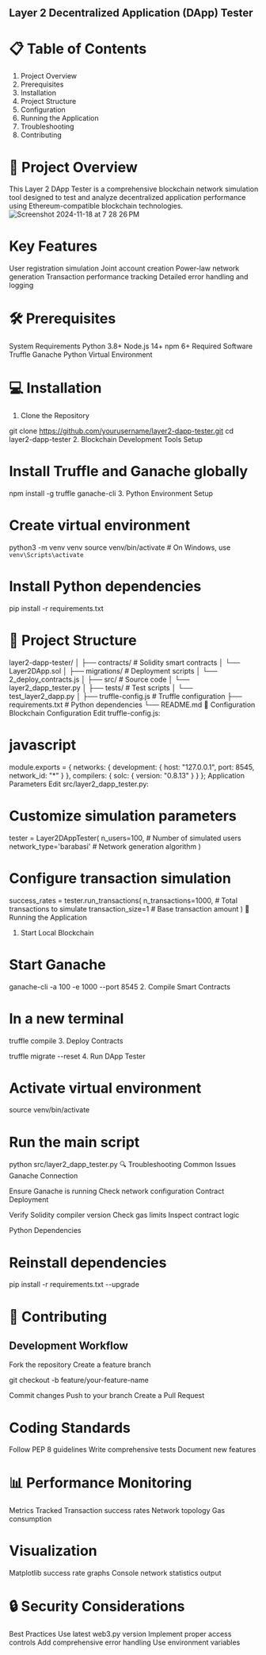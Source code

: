 ## Layer 2 Decentralized Application (DApp) Tester

# 📋 Table of Contents
1. Project Overview
2. Prerequisites
3. Installation
4. Project Structure
5. Configuration
6. Running the Application
7. Troubleshooting
8. Contributing

# 🌟 Project Overview
This Layer 2 DApp Tester is a comprehensive blockchain network simulation tool designed to test and analyze decentralized application performance using Ethereum-compatible blockchain technologies.
![Screenshot 2024-11-18 at 7 28 26 PM](https://github.com/user-attachments/assets/a2ec0140-cd49-4365-a320-2c8923c8009c)
# Key Features

User registration simulation
Joint account creation
Power-law network generation
Transaction performance tracking
Detailed error handling and logging

# 🛠 Prerequisites

System Requirements
Python 3.8+
Node.js 14+
npm 6+
Required Software
Truffle
Ganache
Python Virtual Environment

# 💻 Installation

1. Clone the Repository

git clone https://github.com/yourusername/layer2-dapp-tester.git
cd layer2-dapp-tester
2. Blockchain Development Tools Setup

# Install Truffle and Ganache globally
npm install -g truffle ganache-cli
3. Python Environment Setup

# Create virtual environment
python3 -m venv venv
source venv/bin/activate  # On Windows, use `venv\Scripts\activate`

# Install Python dependencies
pip install -r requirements.txt

# 📂 Project Structure


layer2-dapp-tester/
│
├── contracts/             # Solidity smart contracts
│   └── Layer2DApp.sol
│
├── migrations/            # Deployment scripts
│   └── 2_deploy_contracts.js
│
├── src/                   # Source code
│   └── layer2_dapp_tester.py
│
├── tests/                 # Test scripts
│   └── test_layer2_dapp.py
│
├── truffle-config.js      # Truffle configuration
├── requirements.txt       # Python dependencies
└── README.md
🔧 Configuration
Blockchain Configuration
Edit truffle-config.js:

# javascript

module.exports = {
  networks: {
    development: {
      host: "127.0.0.1",
      port: 8545,
      network_id: "*"
    }
  },
  compilers: {
    solc: {
      version: "0.8.13"
    }
  }
};
Application Parameters
Edit src/layer2_dapp_tester.py:


# Customize simulation parameters
tester = Layer2DAppTester(
    n_users=100,           # Number of simulated users
    network_type='barabasi' # Network generation algorithm
)

# Configure transaction simulation
success_rates = tester.run_transactions(
    n_transactions=1000,   # Total transactions to simulate
    transaction_size=1     # Base transaction amount
)
🚀 Running the Application
1. Start Local Blockchain

# Start Ganache
ganache-cli -a 100 -e 1000 --port 8545
2. Compile Smart Contracts

# In a new terminal
truffle compile
3. Deploy Contracts

truffle migrate --reset
4. Run DApp Tester

# Activate virtual environment
source venv/bin/activate

# Run the main script
python src/layer2_dapp_tester.py
🔍 Troubleshooting
Common Issues
Ganache Connection

Ensure Ganache is running
Check network configuration
Contract Deployment

Verify Solidity compiler version
Check gas limits
Inspect contract logic

Python Dependencies

# Reinstall dependencies
pip install -r requirements.txt --upgrade


# 🤝 Contributing
## Development Workflow
Fork the repository
Create a feature branch

git checkout -b feature/your-feature-name

Commit changes
Push to your branch
Create a Pull Request


# Coding Standards

Follow PEP 8 guidelines
Write comprehensive tests
Document new features


# 📊 Performance Monitoring

Metrics Tracked
Transaction success rates
Network topology
Gas consumption


# Visualization

Matplotlib success rate graphs
Console network statistics output


# 🔒 Security Considerations

Best Practices
Use latest web3.py version
Implement proper access controls
Add comprehensive error handling
Use environment variables
